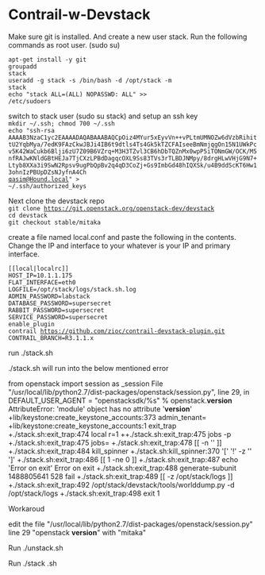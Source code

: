 # Contrail-w-Devstack

Make sure git is installed. And create a new user stack.
Run the following commands as root user. (sudo su)<br>

<code>apt-get install -y git</code><br>
<code>groupadd stack</code><br>
<code>useradd -g stack -s /bin/bash -d /opt/stack -m stack</code><br>
<code>echo "stack ALL=(ALL) NOPASSWD: ALL" >> /etc/sudoers </code>

switch to stack user (sudo su stack) and setup an ssh key<br>
<code>mkdir ~/.ssh; chmod 700 ~/.ssh</code><br>
<code>echo "ssh-rsa AAAAB3NzaC1yc2EAAAADAQABAAABAQCpOiz4MYur5xEyvVn++vPLtmUMNOZw6dVzbRihittU2YqbMya/7edK9FAzCkwJBJi4IB6t9dtls4Ts4Gk5kTZCFAIseeBmNmjqgOn15N1UWkPcv5K42WaCukb6Blji6zU7Z09B6VZrq+M3H3TZvl3CB6hDbTQZnMx0wpP5iTONmGW/OCK/M5nfRAJwKNldGBtHEJa7TjCXzLPBdDagqcOXL9Ss83TVs3rTLBDJNMpy/8drgHLwVHjG9N7+Ltyb8XXa3i9SwN2Rpsv9ugPbQpBv2q4qD3CoZj+Gs9ImbGd48hIQXSk/u4B9ddScKT6Hw13ohnIzPBUpDZsNJyfnA4Ch qasim@Hound.local" > ~/.ssh/authorized_keys</code>

Next clone the devstack repo<br>
<code>git clone https://git.openstack.org/openstack-dev/devstack</code><br>
<code>cd devstack</code><br>
<code>git checkout stable/mitaka</code>

create a file named local.conf and paste the following in the contents. Change the IP and interface to your whatever is your IP and primary interface.<br>

<code>[[local|localrc]]</code><br>
<code>HOST_IP=10.1.1.175</code><br>
<code>FLAT_INTERFACE=eth0</code><br>
<code>LOGFILE=/opt/stack/logs/stack.sh.log</code><br>
<code>ADMIN_PASSWORD=labstack</code><br>
<code>DATABASE_PASSWORD=supersecret</code><br>
<code>RABBIT_PASSWORD=supersecret</code><br>
<code>SERVICE_PASSWORD=supersecret</code><br>
<code>enable_plugin contrail https://github.com/zioc/contrail-devstack-plugin.git</code><br>
<code>CONTRAIL_BRANCH=R3.1.1.x</code><br>

run ./stack.sh

./stack.sh will run into the below mentioned error

from openstack import session as _session
File "/usr/local/lib/python2.7/dist-packages/openstack/session.py", line 29, in <module>
DEFAULT_USER_AGENT = "openstacksdk/%s" % openstack.__version__
AttributeError: 'module' object has no attribute '__version__'
+lib/keystone:create_keystone_accounts:373  admin_tenant=
+lib/keystone:create_keystone_accounts:1   exit_trap
+./stack.sh:exit_trap:474                  local r=1
++./stack.sh:exit_trap:475                  jobs -p
+./stack.sh:exit_trap:475                  jobs=
+./stack.sh:exit_trap:478                  [[ -n '' ]]
+./stack.sh:exit_trap:484                  kill_spinner
+./stack.sh:kill_spinner:370               '[' '!' -z '' ']'
+./stack.sh:exit_trap:486                  [[ 1 -ne 0 ]]
+./stack.sh:exit_trap:487                  echo 'Error on exit'
Error on exit
+./stack.sh:exit_trap:488                  generate-subunit 1488805641 528 fail
+./stack.sh:exit_trap:489                  [[ -z /opt/stack/logs ]]
+./stack.sh:exit_trap:492                  /opt/stack/devstack/tools/worlddump.py -d /opt/stack/logs
+./stack.sh:exit_trap:498                  exit 1

Workaroud

edit the file "/usr/local/lib/python2.7/dist-packages/openstack/session.py" line 29 "openstack __version__" with "mitaka"

Run ./unstack.sh

Run ./stack .sh

